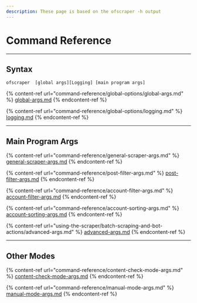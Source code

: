 ```yaml
---
description: These page is based on the ofscraper -h output
---
```


# Command Reference

***

## Syntax

```
ofscraper  [global args][Logging] [main program args]
```

{% content-ref url="command-reference/global-options/global-args.md" %}
[global-args.md](command-reference/global-options/global-args.md)
{% endcontent-ref %}

{% content-ref url="command-reference/global-options/logging.md" %}
[logging.md](command-reference/global-options/logging.md)
{% endcontent-ref %}

***

## Main Program Args

{% content-ref url="command-reference/general-scraper-args.md" %}
[general-scraper-args.md](command-reference/general-scraper-args.md)
{% endcontent-ref %}

{% content-ref url="command-reference/post-filter-args.md" %}
[post-filter-args.md](command-reference/post-filter-args.md)
{% endcontent-ref %}

{% content-ref url="command-reference/account-filter-args.md" %}
[account-filter-args.md](command-reference/account-filter-args.md)
{% endcontent-ref %}

{% content-ref url="command-reference/account-sorting-args.md" %}
[account-sorting-args.md](command-reference/account-sorting-args.md)
{% endcontent-ref %}

{% content-ref url="using-the-scraper/batch-scraping-and-bot-actions/advanced-args.md" %}
[advanced-args.md](using-the-scraper/batch-scraping-and-bot-actions/advanced-args.md)
{% endcontent-ref %}



***

## Other Modes

{% content-ref url="command-reference/content-check-mode-args.md" %}
[content-check-mode-args.md](command-reference/content-check-mode-args.md)
{% endcontent-ref %}

{% content-ref url="command-reference/manual-mode-args.md" %}
[manual-mode-args.md](command-reference/manual-mode-args.md)
{% endcontent-ref %}

###

##

